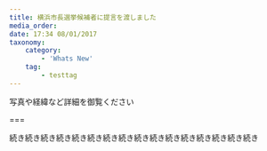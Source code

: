 ```yaml
---
title: 横浜市長選挙候補者に提言を渡しました
media_order:
date: 17:34 08/01/2017
taxonomy:
    category:
        - 'Whats New'
    tag:
        - testtag
---
```


写真や経緯など詳細を御覧ください

===

続き続き続き続き続き続き続き続き続き続き続き続き続き続き続き続き
